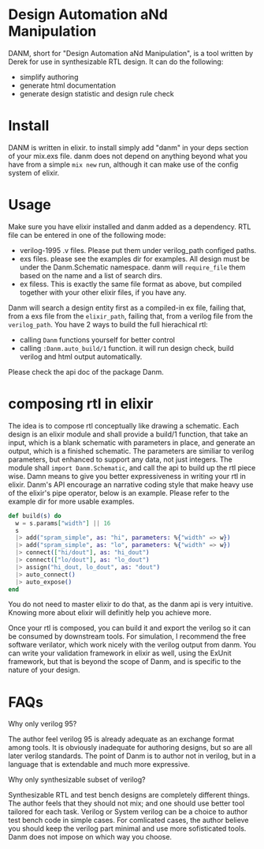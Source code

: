 Design Automation aNd Manipulation
==================================

DANM, short for "Design Automation aNd Manipulation", is a tool written by Derek for use in synthesizable RTL design. It can do the following:

 * simplify authoring
 * generate html documentation
 * generate design statistic and design rule check

# Install #

DANM is written in elixir. to install simply add "danm" in your deps section of your mix.exs file. danm does not depend on anything beyond what you have from a simple `mix new` run, although it can make use of the config system of elixir.

# Usage #
Make sure you have elixir installed and danm added as a dependency. RTL file can be entered in one of the following mode:

 * verilog-1995 .v files. Please put them under verilog_path configed paths.
 * exs files. please see the examples dir for examples. All design must be under the Danm.Schematic namespace. danm will `require_file` them based on the name and a list of search dirs.
 * ex filess. This is exactly the same file format as above, but compiled together with your other elixir files, if you have any.

Danm will search a design entity first as a compiled-in ex file, failing that, from a exs file from the `elixir_path`, failing that, from a verilog file from the `verilog_path`. You have 2 ways to build the full hierachical rtl:

 * calling `Danm` functions yourself for better control
 * calling `:Danm.auto_build/1` function. it will run design check, build verilog and html output automatically. 

Please check the api doc of the package Danm.

# composing rtl in elixir #

The idea is to compose rtl conceptually like drawing a schematic. Each design is an elixir module and shall provide a build/1 function, that take an input, which is a blank schematic with parameters in place, and generate an output, which is a finished schematic. The parameters are similiar to verilog parameters, but enhanced to support any data, not just integers. The module shall `import Danm.Schematic`,  and call the api to build up the rtl piece wise. Damn means to give you better expressiveness in writing your rtl in elixir. Danm's API encourage an narrative coding style that make heavy use of the elixir's pipe operator, below is an example. Please refer to the example dir for more usable examples. 

``` elixir
def build(s) do
  w = s.params["width"] || 16
  s
  |> add("spram_simple", as: "hi", parameters: %{"width" => w})
  |> add("spram_simple", as: "lo", parameters: %{"width" => w})
  |> connect(["hi/dout"], as: "hi_dout")
  |> connect(["lo/dout"], as: "lo_dout")
  |> assign("hi_dout, lo_dout", as: "dout")
  |> auto_connect()
  |> auto_expose()
end
```

You do not need to master elixir to do that, as the danm api is very intuitive. Knowing more about elixir will definitly help you achieve more.

Once your rtl is composed, you can build it and export the verilog so it can be consumed by downstream tools. For simulation, I recommend the free software verilator, which work nicely with the verilog output from danm. You can write your validation framework in elixir as well, using the ExUnit framework, but that is beyond the scope of Danm, and is specific to the nature of your design.

# FAQs #

Why only verilog 95?

The author feel verilog 95 is already adequate as an exchange format among tools. It is obviously inadequate for authoring designs, but so are all later verilog standards. The point of Danm is to author not in verilog, but in a language that is extendable and much more expressive.

Why only synthesizable subset of verilog?

Synthesizable RTL and test bench designs are completely different things. The author feels that they should not mix; and one should use better tool tailored for each task. Verilog or System verilog can be a choice to author test bench code in simple cases. For comlicated cases, the author believe you should keep the verilog part minimal and use more sofisticated tools. Danm does not impose on which way you choose.


